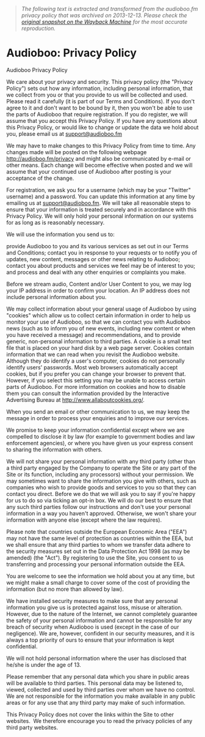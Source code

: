 > *The following text is extracted and transformed from the audioboo.fm privacy policy that was archived on 2013-12-13. Please check the [original snapshot on the Wayback Machine](https://web.archive.org/web/20131213225942id_/http%3A//audioboo.fm/privacy) for the most accurate reproduction.*

# Audioboo: Privacy Policy

Audioboo Privacy Policy

We care about your privacy and security. This privacy policy (the "Privacy Policy") sets out how any information, including personal information, that we collect from you or that you provide to us will be collected and used. Please read it carefully (it is part of our Terms and Conditions). If you don't agree to it and don't want to be bound by it, then you won't be able to use the parts of Audioboo that require registration. If you do register, we will assume that you accept this Privacy Policy. If you have any questions about this Privacy Policy, or would like to change or update the data we hold about you, please email us at support@audioboo.fm

We may have to make changes to this Privacy Policy from time to time. Any changes made will be posted on the following webpage http://audioboo.fm/privacy and might also be communicated by e-mail or other means. Each change will become effective when posted and we will assume that your continued use of Audioboo after posting is your acceptance of the change.

For registration, we ask you for a username (which may be your "Twitter" username) and a password. You can update this information at any time by emailing us at support@audioboo.fm. We will take all reasonable steps to ensure that your information is treated securely and in accordance with this Privacy Policy. We will only hold your personal information on our systems for as long as is reasonably necessary.

We will use the information you send us to:

provide Audioboo to you and its various services as set out in our Terms and Conditions; contact you in response to your requests or to notify you of updates, new content, messages or other news relating to Audioboo; contact you about products and services we feel may be of interest to you; and process and deal with any other enquiries or complaints you make. 

Before we stream audio, Content and/or User Content to you, we may log your IP address in order to confirm your location. An IP address does not include personal information about you.

We may collect information about your general usage of Audioboo by using "cookies" which allow us to collect certain information in order to help us monitor your use of Audioboo, so that we can contact you with Audioboo news (such as to inform you of new events, including new content or when you have received a message) and recommendations, and to provide generic, non-personal information to third parties. A cookie is a small text file that is placed on your hard disk by a web page server. Cookies contain information that we can read when you revisit the Audioboo website. Although they do identify a user's computer, cookies do not personally identify users' passwords. Most web browsers automatically accept cookies, but if you prefer you can change your browser to prevent that. However, if you select this setting you may be unable to access certain parts of Audioboo. For more information on cookies and how to disable them you can consult the information provided by the Interactive Advertising Bureau at http://www.allaboutcookies.org/.

When you send an email or other communication to us, we may keep the message in order to process your enquiries and to improve our services.

We promise to keep your information confidential except where we are compelled to disclose it by law (for example to government bodies and law enforcement agencies), or where you have given us your express consent to sharing the information with others.

We will not share your personal information with any third party (other than a third party engaged by the Company to operate the Site or any part of the Site or its function, including any processors) without your permission. We may sometimes want to share the information you give with others, such as companies who wish to provide goods and services to you so that they can contact you direct. Before we do that we will ask you to say if you're happy for us to do so via ticking an opt-in box. We will do our best to ensure that any such third parties follow our instructions and don't use your personal information in a way you haven't approved. Otherwise, we won't share your information with anyone else (except where the law requires).

Please note that countries outside the European Economic Area ("EEA") may not have the same level of protection as countries within the EEA, but we shall ensure that any third parties to whom we transfer data adhere to the security measures set out in the Data Protection Act 1998 (as may be amended) (the "Act"). By registering to use the Site, you consent to us transferring and processing your personal information outside the EEA.

You are welcome to see the information we hold about you at any time, but we might make a small charge to cover some of the cost of providing the information (but no more than allowed by law).

We have installed security measures to make sure that any personal information you give us is protected against loss, misuse or alteration. However, due to the nature of the Internet, we cannot completely guarantee the safety of your personal information and cannot be responsible for any breach of security when Audioboo is used (except in the case of our negligence). We are, however, confident in our security measures, and it is always a top priority of ours to ensure that your information is kept confidential.

We will not hold personal information where the user has disclosed that he/she is under the age of 13.

Please remember that any personal data which you share in public areas will be available to third parties. This personal data may be listened to, viewed, collected and used by third parties over whom we have no control. We are not responsible for the information you make available in any public areas or for any use that any third party may make of such information.

This Privacy Policy does not cover the links within the Site to other websites.  We therefore encourage you to read the privacy policies of any third party websites.
